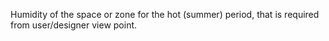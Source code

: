 Humidity of the space or zone for the hot (summer) period, that is required from user/designer view point.